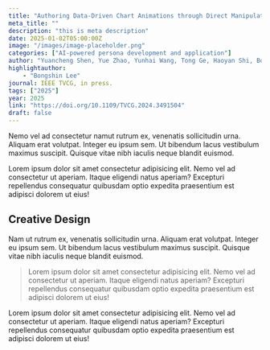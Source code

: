 ```yaml
---
title: "Authoring Data-Driven Chart Animations through Direct Manipulation"
meta_title: ""
description: "this is meta description"
date: 2025-01-02T05:00:00Z
image: "/images/image-placeholder.png"
categories: ["AI-powered persona development and application"]
author: "Yuancheng Shen, Yue Zhao, Yunhai Wang, Tong Ge, Haoyan Shi, Bongshin Lee"
highlightauthor: 
    - "Bongshin Lee"
journal: IEEE TVCG, in press.
tags: ["2025"]
year: 2025
link: "https://doi.org/10.1109/TVCG.2024.3491504"
draft: false
---
```

 
Nemo vel ad consectetur namut rutrum ex, venenatis sollicitudin urna. Aliquam erat volutpat. Integer eu ipsum sem. Ut bibendum lacus vestibulum maximus suscipit. Quisque vitae nibh iaculis neque blandit euismod.

Lorem ipsum dolor sit amet consectetur adipisicing elit. Nemo vel ad consectetur ut aperiam. Itaque eligendi natus aperiam? Excepturi repellendus consequatur quibusdam optio expedita praesentium est adipisci dolorem ut eius!

## Creative Design

Nam ut rutrum ex, venenatis sollicitudin urna. Aliquam erat volutpat. Integer eu ipsum sem. Ut bibendum lacus vestibulum maximus suscipit. Quisque vitae nibh iaculis neque blandit euismod.

> Lorem ipsum dolor sit amet consectetur adipisicing elit. Nemo vel ad consectetur ut aperiam. Itaque eligendi natus aperiam? Excepturi repellendus consequatur quibusdam optio expedita praesentium est adipisci dolorem ut eius!

Lorem ipsum dolor sit amet consectetur adipisicing elit. Nemo vel ad consectetur ut aperiam. Itaque eligendi natus aperiam? Excepturi repellendus consequatur quibusdam optio expedita praesentium est adipisci dolorem ut eius!
